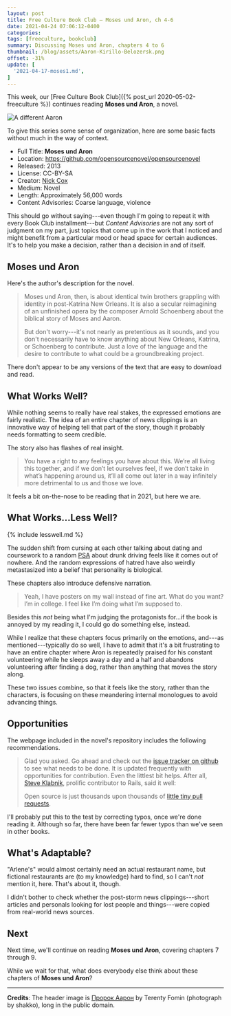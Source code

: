 ```yaml
---
layout: post
title: Free Culture Book Club — Moses und Aron, ch 4-6
date: 2021-04-24 07:06:12-0400
categories:
tags: [freeculture, bookclub]
summary: Discussing Moses und Aron, chapters 4 to 6
thumbnail: /blog/assets/Aaron-Kirillo-Belozersk.png
offset: -31%
update: [
  '2021-04-17-moses1.md',
]
---
```


This week, our [Free Culture Book Club]({% post_url 2020-05-02-freeculture %}) continues reading **Moses und Aron**, a novel.

![A different Aaron](/blog/assets/Aaron-Kirillo-Belozersk.png "A different Aron")

To give this series some sense of organization, here are some basic facts without much in the way of context.

 * Full Title:  **Moses und Aron**
 * Location:  <https://github.com/opensourcenovel/opensourcenovel>
 * Released:  2013
 * License:  CC-BY-SA
 * Creator:  [Nick Cox](http://nickcox.me/)
 * Medium:  Novel
 * Length:  Approximately 56,000 words
 * Content Advisories:  Coarse language, violence

This should go without saying---even though I'm going to repeat it with every Book Club installment---but *Content Advisories* are not any sort of judgment on my part, just topics that come up in the work that I noticed and might benefit from a particular mood or head space for certain audiences.  It's to help you make a decision, rather than a decision in and of itself.

## Moses und Aron

Here's the author's description for the novel.

 > Moses und Aron, then, is about identical twin brothers grappling with identity in post-Katrina New Orleans. It is also a secular reimagining of an unfinished opera by the composer Arnold Schoenberg about the biblical story of Moses and Aaron.
 >
 > But don't worry---it's not nearly as pretentious as it sounds, and you don't necessarily have to know anything about New Orleans, Katrina, or Schoenberg to contribute. Just a love of the language and the desire to contribute to what could be a groundbreaking project.

There don't appear to be any versions of the text that are easy to download and read.

## What Works Well?

While nothing seems to really have real stakes, the expressed emotions are fairly realistic.  The idea of an entire chapter of news clippings is an innovative way of helping tell that part of the story, though it probably needs formatting to seem credible.

The story also has flashes of real insight.

 > You have a right to any feelings you have about this. We’re all living this together, and if we don’t let ourselves feel, if we don’t take in what’s happening around us, it’ll all come out later in a way infinitely more detrimental to us and those we love.

It feels a bit on-the-nose to be reading that in 2021, but here we are.

## What Works...Less Well?

{% include lesswell.md %}

The sudden shift from cursing at each other talking about dating and coursework to a random [PSA](https://en.wikipedia.org/wiki/Public_service_announcement) about drunk driving feels like it comes out of nowhere.  And the random expressions of hatred have also weirdly metastasized into a belief that personality is biological.

These chapters also introduce defensive narration.

 > Yeah, I have posters on my wall instead of fine art. What do you want? I’m in college. I feel like I’m doing what I’m supposed to.

Besides this *not* being what I'm judging the protagonists for...if the book is annoyed by my reading it, I could go do something else, instead.

While I realize that these chapters focus primarily on the emotions, and---as mentioned---typically do so well, I have to admit that it's a bit frustrating to have an entire chapter where Aron is repeatedly praised for his constant volunteering while he sleeps away a day and a half and abandons volunteering after finding a dog, rather than anything that moves the story along.

These two issues combine, so that it feels like the story, rather than the characters, is focusing on these meandering internal monologues to avoid advancing things.

## Opportunities

The webpage included in the novel's repository includes the following recommendations.

 >  Glad you asked. Go ahead and check out the [issue tracker on github](https://github.com/opensourcenovel/opensourcenovel/issues) to see what needs to be done. It is updated frequently with opportunities for contribution. Even the littlest bit helps. After all, [Steve Klabnik](http://twitter.com/steveklabnik), prolific contributor to Rails, said it well:
 >
 > Open source is just thousands upon thousands of [little tiny pull requests](https://twitter.com/steveklabnik/status/294259287759413249).

I'll probably put this to the test by correcting typos, once we're done reading it.  Although so far, there have been far fewer typos than we've seen in other books.

## What's Adaptable?

"Arlene's" would almost certainly need an actual restaurant name, but fictional restaurants are (to my knowledge) hard to find, so I can't *not* mention it, here.  That's about it, though.

I didn't bother to check whether the post-storm news clippings---short articles and personals looking for lost people and things---were copied from real-world news sources.

## Next

Next time, we'll continue on reading **Moses und Aron**, covering chapters 7 through 9.

While we wait for that, what does everybody else think about these chapters of **Moses und Aron**?

* * *

**Credits**:  The header image is [Пророк Аарон](https://commons.wikimedia.org/wiki/File:Aaron_(Kirillo-Belozersk).jpg) by Terenty Fomin (photograph by shakko), long in the public domain.

